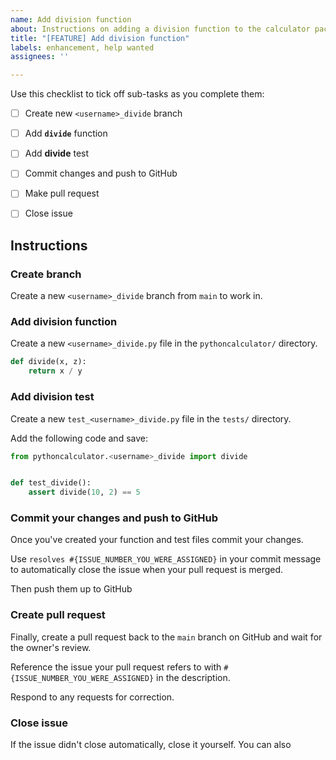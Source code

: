 ```yaml
---
name: Add division function
about: Instructions on adding a division function to the calculator package
title: "[FEATURE] Add division function"
labels: enhancement, help wanted
assignees: ''

---
```


Use this checklist to tick off sub-tasks as you complete them:

- [ ] Create new `<username>_divide` branch
- [ ] Add **`divide`** function
- [ ] Add **divide** test
- [ ] Commit changes and push to GitHub
- [ ] Make pull request
- [ ] Close issue


## Instructions

###  Create branch

Create a new `<username>_divide` branch from `main` to work in.
### Add division function

Create a new `<username>_divide.py` file in the `pythoncalculator/` directory.

```python
def divide(x, z):
    return x / y
```

### Add division test

Create a new `test_<username>_divide.py` file in the `tests/` directory.

Add the following code and save:

```python
from pythoncalculator.<username>_divide import divide


def test_divide():
    assert divide(10, 2) == 5
```

### Commit your changes and push to GitHub

Once you've created your function and test files commit your changes. 

Use `resolves #{ISSUE_NUMBER_YOU_WERE_ASSIGNED}` in your commit message to automatically close the issue when your pull request is merged.

Then push them up to GitHub

### Create pull request

Finally, create a pull request back to the `main` branch on GitHub and wait for the owner's review.

Reference the issue your pull request refers to with `#{ISSUE_NUMBER_YOU_WERE_ASSIGNED}` in the description. 

Respond to any requests for correction.

### Close issue

If the issue didn't close automatically, close it yourself. You can also 
